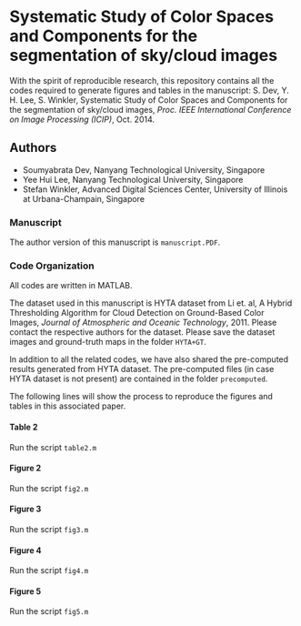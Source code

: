 # Systematic Study of Color Spaces and Components for the segmentation of sky/cloud images

With the spirit of reproducible research, this repository contains all the codes required to generate figures and tables in the manuscript: S. Dev, Y. H. Lee, S. Winkler, Systematic Study of Color Spaces and Components for the segmentation of sky/cloud images, *Proc. IEEE International Conference on Image Processing (ICIP)*, Oct. 2014. 

## Authors
* Soumyabrata Dev, Nanyang Technological University, Singapore
* Yee Hui Lee, Nanyang Technological University, Singapore
* Stefan Winkler, Advanced Digital Sciences Center, University of Illinois at Urbana-Champain, Singapore

### Manuscript
The author version of this manuscript is `manuscript.PDF`. 

### Code Organization
All codes are written in MATLAB. 

The dataset used in this manuscript is HYTA dataset from Li et. al, A Hybrid Thresholding Algorithm for Cloud Detection on Ground-Based Color Images, *Journal of Atmospheric and Oceanic Technology*, 2011. Please contact the respective authors for the dataset. Please save the dataset images and ground-truth maps in the folder `HYTA+GT`.

In addition to all the related codes, we have also shared the pre-computed results generated from HYTA dataset. The pre-computed files (in case HYTA dataset is not present) are contained in the folder `precomputed`.

The following lines will show the process to reproduce the figures and tables in this associated paper.

#### Table 2
Run the script `table2.m`

#### Figure 2
Run the script `fig2.m`

#### Figure 3
Run the script `fig3.m`

#### Figure 4
Run the script `fig4.m`

#### Figure 5
Run the script `fig5.m`
